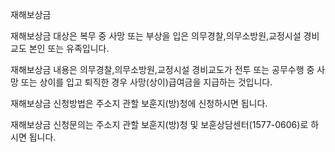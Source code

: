 재해보상금

재해보상금 대상은 복무 중 사망 또는 부상을 입은 의무경찰,의무소방원,교정시설 경비교도 본인 또는 유족입니다.

재해보상금 내용은 의무경찰,의무소방원,교정시설 경비교도가 전투 또는 공무수행 중 사망 또는 상이를 입고 퇴직한 경우 사망(상이)급여금을 지급하는 것입니다.

재해보상금 신청방법은 주소지 관할 보훈지(방)청에 신청하시면 됩니다.

재해보상금 신청문의는 주소지 관할 보훈지(방)청 및 보훈상담센터(1577-0606)로 하시면 됩니다.